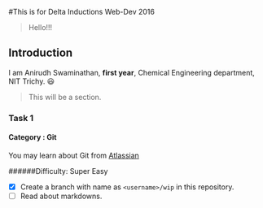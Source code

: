 #This is for Delta Inductions Web-Dev 2016
 > Hello!!!

## Introduction
I am Anirudh Swaminathan, **first year**, Chemical Engineering department, NIT Trichy. :smiley:


 > This will be a section.

### Task 1

#### Category : Git
You may learn about Git from [Atlassian](https://www.atlassian.com/git/tutorials/)

######Difficulty: Super Easy
- [x] Create a branch with name as `<username>/wip` in this repository.
- [ ] Read about markdowns.
